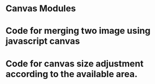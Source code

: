 # Canvas Modules
# Code for merging two image using javascript canvas
# Code for canvas size adjustment according to the available area.
